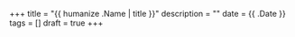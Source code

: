 +++
title = "{{ humanize .Name | title }}"
description = ""
date = {{ .Date }}
tags = []
draft = true
+++

